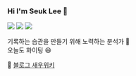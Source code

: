 ### Hi I'm Seuk Lee 👋

<img src="https://img.shields.io/badge/Python-3776AB?style=flat-square&logo=Python&logoColor=white"/></a>
<img src="https://img.shields.io/badge/TensorFlow-FF6F00?style=flat-square&logo=TensorFlow&logoColor=white"/></a>
<img src="https://img.shields.io/badge/R-276DC3?style=flat-square&logo=R&logoColor=white"/></a>

기록하는 습관을 만들기 위해 노력하는 분석가 🤔<br>
오늘도 화이팅 😄<br>

💬 [블로그 새우위키](https://dyddl1993.tistory.com/notice/5)


<!--
**saeu5407/saeu5407** is a ✨ _special_ ✨ repository because its `README.md` (this file) appears on your GitHub profile.

Here are some ideas to get you started:

- 🔭 I’m currently working on ...
- 🌱 I’m currently learning ...
- 👯 I’m looking to collaborate on ...
- 🤔 I’m looking for help with ...
- 💬 Ask me about ...
- 📫 How to reach me: ...
- 😄 Pronouns: ...
- ⚡ Fun fact: ...
-->
